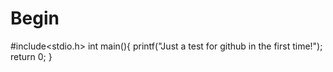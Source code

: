 # Begin
#include<stdio.h>
int main(){
printf("Just a test for github in the first time!");
return 0;
}
